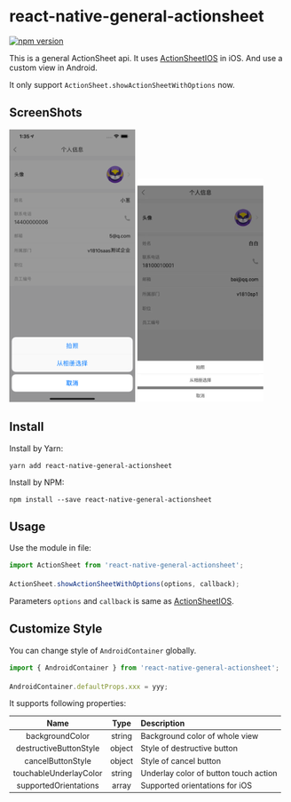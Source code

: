# react-native-general-actionsheet

[![npm version](https://img.shields.io/npm/v/react-native-general-actionsheet.svg?style=flat)](https://www.npmjs.com/package/react-native-general-actionsheet)

This is a general ActionSheet api. It uses [ActionSheetIOS](https://facebook.github.io/react-native/docs/actionsheetios) in iOS. And use a custom view in Android.

It only support `ActionSheet.showActionSheetWithOptions` now.

## ScreenShots

<p float="left">

<img src="/resource/iOS.png" width="45%">

<img src="/resource/Android.jpeg" width="45%">

</p>

## Install

Install by Yarn:

```shell
yarn add react-native-general-actionsheet
```

Install by NPM:

```shell
npm install --save react-native-general-actionsheet
```

## Usage

Use the module in file:

```javascript
import ActionSheet from 'react-native-general-actionsheet';

ActionSheet.showActionSheetWithOptions(options, callback);
```

Parameters `options` and `callback` is same as [ActionSheetIOS](https://facebook.github.io/react-native/docs/actionsheetios).

## Customize Style

You can change style of `AndroidContainer` globally.

```javascript
import { AndroidContainer } from 'react-native-general-actionsheet';

AndroidContainer.defaultProps.xxx = yyy;
```

It supports following properties:

| Name | Type | Description |
| :-: | :-: | :- |
| backgroundColor | string | Background color of whole view |
| destructiveButtonStyle | object | Style of destructive button |
| cancelButtonStyle | object | Style of cancel button |
| touchableUnderlayColor | string | Underlay color of button touch action |
| supportedOrientations | array | Supported orientations for iOS |